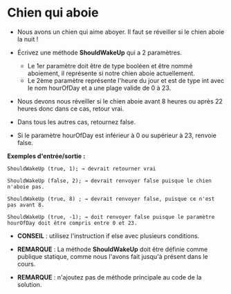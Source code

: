# Chien qui aboie

+ Nous avons un chien qui aime aboyer. Il faut se réveiller si le chien aboie la nuit !

+ Écrivez une méthode **ShouldWakeUp** qui a 2 paramètres.

    + Le 1er paramètre doit être de type booléen et être nommé aboiement, il représente si notre chien aboie actuellement.
    + Le 2ème paramètre représente l'heure du jour et est de type int avec le nom hourOfDay et a une plage valide de 0 à 23.

+ Nous devons nous réveiller si le chien aboie avant 8 heures ou après 22 heures donc dans ce cas, retour vrai.

+ Dans tous les autres cas, retournez false.

+ Si le paramètre hourOfDay est inférieur à 0 ou supérieur à 23, renvoie false.

**Exemples d'entrée/sortie :**

```
ShouldWakeUp (true, 1); → devrait retourner vrai

ShouldWakeUp (false, 2); → devrait renvoyer false puisque le chien n'aboie pas.

ShouldWakeUp (true, 8) ; → devrait renvoyer false, puisque ce n'est pas avant 8.

ShouldWakeUp (true, -1); → doit renvoyer false puisque le paramètre hourOfDay doit être compris entre 0 et 23.
```


+ **CONSEIL** : utilisez l'instruction if else avec plusieurs conditions.

+ **REMARQUE** : La méthode **ShouldWakeUp** doit être définie comme publique statique, comme nous l'avons fait jusqu'à présent dans le cours.

+ **REMARQUE** : n'ajoutez pas de méthode principale au code de la solution.
